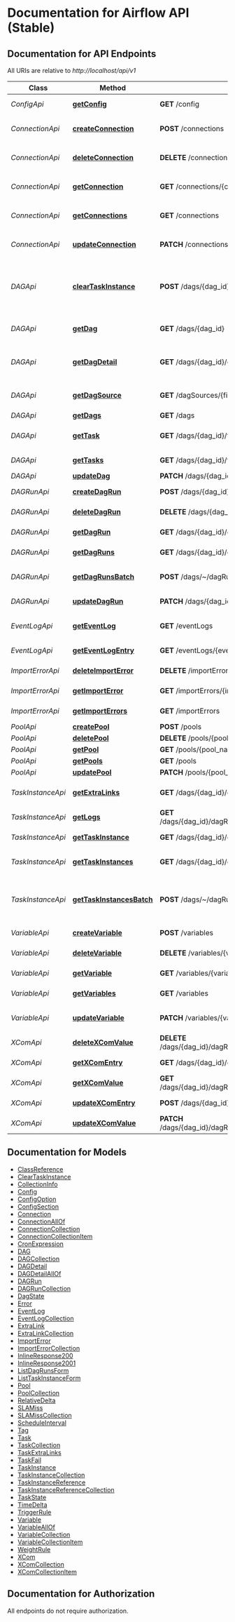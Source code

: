 # Documentation for Airflow API (Stable)

<a name="documentation-for-api-endpoints"></a>
## Documentation for API Endpoints

All URIs are relative to *http://localhost/api/v1*

Class | Method | HTTP request | Description
------------ | ------------- | ------------- | -------------
*ConfigApi* | [**getConfig**](Apis/ConfigApi.md#getconfig) | **GET** /config | Get current configuration
*ConnectionApi* | [**createConnection**](Apis/ConnectionApi.md#createconnection) | **POST** /connections | Create connection entry
*ConnectionApi* | [**deleteConnection**](Apis/ConnectionApi.md#deleteconnection) | **DELETE** /connections/{connection_id} | Delete a connection entry
*ConnectionApi* | [**getConnection**](Apis/ConnectionApi.md#getconnection) | **GET** /connections/{connection_id} | Get a connection entry
*ConnectionApi* | [**getConnections**](Apis/ConnectionApi.md#getconnections) | **GET** /connections | Get all connection entries
*ConnectionApi* | [**updateConnection**](Apis/ConnectionApi.md#updateconnection) | **PATCH** /connections/{connection_id} | Update a connection entry
*DAGApi* | [**clearTaskInstance**](Apis/DAGApi.md#cleartaskinstance) | **POST** /dags/{dag_id}/clearTaskInstances | Clears a set of task instances associated with the DAG for a specified date range.
*DAGApi* | [**getDag**](Apis/DAGApi.md#getdag) | **GET** /dags/{dag_id} | Get basic information about a DAG
*DAGApi* | [**getDagDetail**](Apis/DAGApi.md#getdagdetail) | **GET** /dags/{dag_id}/details | Get a simplified representation of DAG.
*DAGApi* | [**getDagSource**](Apis/DAGApi.md#getdagsource) | **GET** /dagSources/{file_token} | Get source code using file token
*DAGApi* | [**getDags**](Apis/DAGApi.md#getdags) | **GET** /dags | Get all DAGs
*DAGApi* | [**getTask**](Apis/DAGApi.md#gettask) | **GET** /dags/{dag_id}/tasks/{task_id} | Get simplified representation of a task.
*DAGApi* | [**getTasks**](Apis/DAGApi.md#gettasks) | **GET** /dags/{dag_id}/tasks | Get tasks for DAG
*DAGApi* | [**updateDag**](Apis/DAGApi.md#updatedag) | **PATCH** /dags/{dag_id} | Update a DAG
*DAGRunApi* | [**createDagRun**](Apis/DAGRunApi.md#createdagrun) | **POST** /dags/{dag_id}/dagRuns/{dag_run_id} | Trigger a DAG Run
*DAGRunApi* | [**deleteDagRun**](Apis/DAGRunApi.md#deletedagrun) | **DELETE** /dags/{dag_id}/dagRuns/{dag_run_id} | Delete a DAG Run
*DAGRunApi* | [**getDagRun**](Apis/DAGRunApi.md#getdagrun) | **GET** /dags/{dag_id}/dagRuns/{dag_run_id} | Get a DAG Run
*DAGRunApi* | [**getDagRuns**](Apis/DAGRunApi.md#getdagruns) | **GET** /dags/{dag_id}/dagRuns | Get all DAG Runs
*DAGRunApi* | [**getDagRunsBatch**](Apis/DAGRunApi.md#getdagrunsbatch) | **POST** /dags/~/dagRuns/list | Get all DAG Runs from aall DAGs.
*DAGRunApi* | [**updateDagRun**](Apis/DAGRunApi.md#updatedagrun) | **PATCH** /dags/{dag_id}/dagRuns/{dag_run_id} | Update a DAG Run
*EventLogApi* | [**getEventLog**](Apis/EventLogApi.md#geteventlog) | **GET** /eventLogs | Get all log entries from event log
*EventLogApi* | [**getEventLogEntry**](Apis/EventLogApi.md#geteventlogentry) | **GET** /eventLogs/{event_log_id} | Get a log entry
*ImportErrorApi* | [**deleteImportError**](Apis/ImportErrorApi.md#deleteimporterror) | **DELETE** /importErrors/{import_error_id} | Delete an import error
*ImportErrorApi* | [**getImportError**](Apis/ImportErrorApi.md#getimporterror) | **GET** /importErrors/{import_error_id} | Get an import error
*ImportErrorApi* | [**getImportErrors**](Apis/ImportErrorApi.md#getimporterrors) | **GET** /importErrors | Get all import errors
*PoolApi* | [**createPool**](Apis/PoolApi.md#createpool) | **POST** /pools | Create a pool
*PoolApi* | [**deletePool**](Apis/PoolApi.md#deletepool) | **DELETE** /pools/{pool_name} | Delete a pool
*PoolApi* | [**getPool**](Apis/PoolApi.md#getpool) | **GET** /pools/{pool_name} | Get a pool
*PoolApi* | [**getPools**](Apis/PoolApi.md#getpools) | **GET** /pools | Get all pools
*PoolApi* | [**updatePool**](Apis/PoolApi.md#updatepool) | **PATCH** /pools/{pool_name} | Update a pool
*TaskInstanceApi* | [**getExtraLinks**](Apis/TaskInstanceApi.md#getextralinks) | **GET** /dags/{dag_id}/dagRuns/{dag_run_id}/taskInstances/{task_id}/links | Get extra links for task instance
*TaskInstanceApi* | [**getLogs**](Apis/TaskInstanceApi.md#getlogs) | **GET** /dags/{dag_id}/dagRuns/{dag_run_id}/taskInstances/{task_id}/logs/{task_try_number} | Get logs for a task instance
*TaskInstanceApi* | [**getTaskInstance**](Apis/TaskInstanceApi.md#gettaskinstance) | **GET** /dags/{dag_id}/dagRuns/{dag_run_id}/taskInstances/{task_id} | Get a task instance
*TaskInstanceApi* | [**getTaskInstances**](Apis/TaskInstanceApi.md#gettaskinstances) | **GET** /dags/{dag_id}/dagRuns/{dag_run_id}/taskInstances | Get a list of task instance of DAG.
*TaskInstanceApi* | [**getTaskInstancesBatch**](Apis/TaskInstanceApi.md#gettaskinstancesbatch) | **POST** /dags/~/dagRuns/~/taskInstances/list | Get list of task instances from all DAGs and DAG Runs.
*VariableApi* | [**createVariable**](Apis/VariableApi.md#createvariable) | **POST** /variables | Create a variable
*VariableApi* | [**deleteVariable**](Apis/VariableApi.md#deletevariable) | **DELETE** /variables/{variable_key} | Delete variable
*VariableApi* | [**getVariable**](Apis/VariableApi.md#getvariable) | **GET** /variables/{variable_key} | Get a variable by key
*VariableApi* | [**getVariables**](Apis/VariableApi.md#getvariables) | **GET** /variables | Get all variables
*VariableApi* | [**updateVariable**](Apis/VariableApi.md#updatevariable) | **PATCH** /variables/{variable_key} | Update a variable by key
*XComApi* | [**deleteXComValue**](Apis/XComApi.md#deletexcomvalue) | **DELETE** /dags/{dag_id}/dagRuns/{dag_run_id}/taskInstances/{task_id}/xcomEntries/{key} | Delete an XCom entry
*XComApi* | [**getXComEntry**](Apis/XComApi.md#getxcomentry) | **GET** /dags/{dag_id}/dagRuns/{dag_run_id}/taskInstances/{task_id}/xcomEntries | Get all XCom entries
*XComApi* | [**getXComValue**](Apis/XComApi.md#getxcomvalue) | **GET** /dags/{dag_id}/dagRuns/{dag_run_id}/taskInstances/{task_id}/xcomEntries/{key} | Get an XCom entry
*XComApi* | [**updateXComEntry**](Apis/XComApi.md#updatexcomentry) | **POST** /dags/{dag_id}/dagRuns/{dag_run_id}/taskInstances/{task_id}/xcomEntries | Create an XCom entry
*XComApi* | [**updateXComValue**](Apis/XComApi.md#updatexcomvalue) | **PATCH** /dags/{dag_id}/dagRuns/{dag_run_id}/taskInstances/{task_id}/xcomEntries/{key} | Update an XCom entry


<a name="documentation-for-models"></a>
## Documentation for Models

 - [ClassReference](.//Models/ClassReference.md)
 - [ClearTaskInstance](.//Models/ClearTaskInstance.md)
 - [CollectionInfo](.//Models/CollectionInfo.md)
 - [Config](.//Models/Config.md)
 - [ConfigOption](.//Models/ConfigOption.md)
 - [ConfigSection](.//Models/ConfigSection.md)
 - [Connection](.//Models/Connection.md)
 - [ConnectionAllOf](.//Models/ConnectionAllOf.md)
 - [ConnectionCollection](.//Models/ConnectionCollection.md)
 - [ConnectionCollectionItem](.//Models/ConnectionCollectionItem.md)
 - [CronExpression](.//Models/CronExpression.md)
 - [DAG](.//Models/DAG.md)
 - [DAGCollection](.//Models/DAGCollection.md)
 - [DAGDetail](.//Models/DAGDetail.md)
 - [DAGDetailAllOf](.//Models/DAGDetailAllOf.md)
 - [DAGRun](.//Models/DAGRun.md)
 - [DAGRunCollection](.//Models/DAGRunCollection.md)
 - [DagState](.//Models/DagState.md)
 - [Error](.//Models/Error.md)
 - [EventLog](.//Models/EventLog.md)
 - [EventLogCollection](.//Models/EventLogCollection.md)
 - [ExtraLink](.//Models/ExtraLink.md)
 - [ExtraLinkCollection](.//Models/ExtraLinkCollection.md)
 - [ImportError](.//Models/ImportError.md)
 - [ImportErrorCollection](.//Models/ImportErrorCollection.md)
 - [InlineResponse200](.//Models/InlineResponse200.md)
 - [InlineResponse2001](.//Models/InlineResponse2001.md)
 - [ListDagRunsForm](.//Models/ListDagRunsForm.md)
 - [ListTaskInstanceForm](.//Models/ListTaskInstanceForm.md)
 - [Pool](.//Models/Pool.md)
 - [PoolCollection](.//Models/PoolCollection.md)
 - [RelativeDelta](.//Models/RelativeDelta.md)
 - [SLAMiss](.//Models/SLAMiss.md)
 - [SLAMissCollection](.//Models/SLAMissCollection.md)
 - [ScheduleInterval](.//Models/ScheduleInterval.md)
 - [Tag](.//Models/Tag.md)
 - [Task](.//Models/Task.md)
 - [TaskCollection](.//Models/TaskCollection.md)
 - [TaskExtraLinks](.//Models/TaskExtraLinks.md)
 - [TaskFail](.//Models/TaskFail.md)
 - [TaskInstance](.//Models/TaskInstance.md)
 - [TaskInstanceCollection](.//Models/TaskInstanceCollection.md)
 - [TaskInstanceReference](.//Models/TaskInstanceReference.md)
 - [TaskInstanceReferenceCollection](.//Models/TaskInstanceReferenceCollection.md)
 - [TaskState](.//Models/TaskState.md)
 - [TimeDelta](.//Models/TimeDelta.md)
 - [TriggerRule](.//Models/TriggerRule.md)
 - [Variable](.//Models/Variable.md)
 - [VariableAllOf](.//Models/VariableAllOf.md)
 - [VariableCollection](.//Models/VariableCollection.md)
 - [VariableCollectionItem](.//Models/VariableCollectionItem.md)
 - [WeightRule](.//Models/WeightRule.md)
 - [XCom](.//Models/XCom.md)
 - [XComCollection](.//Models/XComCollection.md)
 - [XComCollectionItem](.//Models/XComCollectionItem.md)


<a name="documentation-for-authorization"></a>
## Documentation for Authorization

All endpoints do not require authorization.
